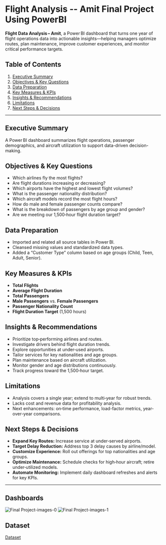 # Flight Analysis -- Amit Final Project   Using PowerBI
**Flight Data Analysis – Amit**, a Power BI dashboard that turns one year of flight operations data into actionable insights—helping managers optimize routes, plan maintenance, improve customer experiences, and monitor critical performance targets.

## Table of Contents
1. [Executive Summary](#executive-summary)
2. [Objectives & Key Questions](#objectives--key-questions)
3. [Data Preparation](#data-preparation)
4. [Key Measures & KPIs](#key-measures--kpis)
5. [Insights & Recommendations](#insights--recommendations)
6. [Limitations](#limitations)
7. [Next Steps & Decisions](#next-steps--decisions)


---

## Executive Summary
A Power BI dashboard summarizes flight operations, passenger demographics, and aircraft utilization to support data-driven decision-making.

## Objectives & Key Questions
- Which airlines fly the most flights?  
- Are flight durations increasing or decreasing?  
- Which airports have the highest and lowest flight volumes?  
- What is the passenger nationality distribution?  
- Which aircraft models record the most flight hours?  
- How do male and female passenger counts compare?  
- What is the breakdown of passengers by age group and gender?  
- Are we meeting our 1,500‑hour flight duration target?

## Data Preparation
- Imported and related all source tables in Power BI.  
- Cleansed missing values and standardized data types.  
- Added a “Customer Type” column based on age groups (Child, Teen, Adult, Senior).

## Key Measures & KPIs
- **Total Flights**  
- **Average Flight Duration**  
- **Total Passengers**  
- **Male Passengers** vs. **Female Passengers**  
- **Passenger Nationality Count**  
- **Flight Duration Target** (1,500 hours)

## Insights & Recommendations
- Prioritize top‑performing airlines and routes.  
- Investigate drivers behind flight duration trends.  
- Explore opportunities at under‑used airports.  
- Tailor services for key nationalities and age groups.  
- Plan maintenance based on aircraft utilization.  
- Monitor gender and age distributions continuously.  
- Track progress toward the 1,500‑hour target.

## Limitations
- Analysis covers a single year; extend to multi‑year for robust trends.  
- Lacks cost and revenue data for profitability analysis.  
- Next enhancements: on‑time performance, load-factor metrics, year-over-year comparisons.

## Next Steps & Decisions
- **Expand Key Routes:** Increase service at under‑served airports.  
- **Target Delay Reduction:** Address top 3 delay causes by airline/model.  
- **Customize Experience:** Roll out offerings for top nationalities and age groups.  
- **Optimize Maintenance:** Schedule checks for high‑hour aircraft; retire under‑utilized models.  
- **Automate Monitoring:** Implement daily dashboard refreshes and alerts for key KPIs.

---

## Dashboards
![Final Project-images-0](https://github.com/user-attachments/assets/7e5335c4-27ed-4665-a7ff-267ecedebed0)
![Final Project-images-1](https://github.com/user-attachments/assets/654b37ed-e39e-4b99-aa65-ba31e210e28e)


## Dataset
<a href = "https://github.com/Omar-Ahmed-Kandel/Flight-Analysis---Amit-Final-Project/tree/main/Data">Dataset</a>

